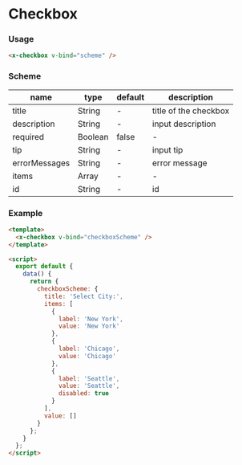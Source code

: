 # Checkbox

### Usage

```html
<x-checkbox v-bind="scheme" />
```

### Scheme

| name          | type    | default | description           |
| ------------- | ------- | ------- | --------------------- |
| title         | String  | -       | title of the checkbox |
| description   | String  | -       | input description     |
| required      | Boolean | false   | -                     |
| tip           | String  | -       | input tip             |
| errorMessages | String  | -       | error message         |
| items         | Array   | -       | -                     |
| id            | String  | -       | id                    |

### Example

```html
<template>
  <x-checkbox v-bind="checkboxScheme" />
</template>

<script>
  export default {
    data() {
      return {
        checkboxScheme: {
          title: 'Select City:',
          items: [
            {
              label: 'New York',
              value: 'New York'
            },
            {
              label: 'Chicago',
              value: 'Chicago'
            },
            {
              label: 'Seattle',
              value: 'Seattle',
              disabled: true
            }
          ],
          value: []
        }
      };
    }
  };
</script>
```
